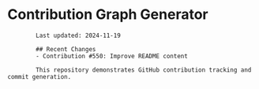 # Contribution Graph Generator
            
            Last updated: 2024-11-19
            
            ## Recent Changes
            - Contribution #550: Improve README content
            
            This repository demonstrates GitHub contribution tracking and commit generation.
        